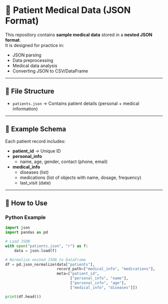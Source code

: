 # 🏥 Patient Medical Data (JSON Format)

This repository contains **sample medical data** stored in a **nested JSON format**.  
It is designed for practice in:
- JSON parsing
- Data preprocessing
- Medical data analysis
- Converting JSON to CSV/DataFrame

---

## 📂 File Structure
- `patients.json` → Contains patient details (personal + medical information)

---

## 📑 Example Schema
Each patient record includes:
- **patient_id** → Unique ID
- **personal_info**
  - name, age, gender, contact (phone, email)
- **medical_info**
  - diseases (list)
  - medications (list of objects with name, dosage, frequency)
  - last_visit (date)

---

## 🚀 How to Use
### Python Example
```python
import json
import pandas as pd

# Load JSON
with open("patients.json", "r") as f:
    data = json.load(f)

# Normalize nested JSON to DataFrame
df = pd.json_normalize(data["patients"], 
                       record_path=["medical_info", "medications"],
                       meta=["patient_id", 
                             ["personal_info", "name"], 
                             ["personal_info", "age"], 
                             ["medical_info", "diseases"]])

print(df.head())
